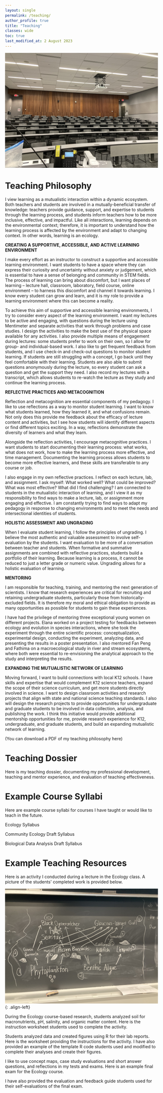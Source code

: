 ```yaml
---
layout: single
permalink: /teaching/
author_profile: true
title: "Teaching"
classes: wide
toc: true
last_modified_at: 2 August 2023
---
```


![](../assets/images/BIO205_lecture_hall.jpeg)

# Teaching Philosophy

I view learning as a mutualistic interaction within a dynamic ecosystem. Both teachers and students are involved in a mutually-beneficial transfer of knowledge: teachers provide guidance, support, and expertise to students through the learning process, and students inform teachers how to be more inclusive, effective, and impactful. Like all interactions, learning depends on the environmental context; therefore, it is important to understand how the learning process is affected by the environment and adapt to changing context. In other words, learning is an ecology. 

**CREATING A SUPPORTIVE, ACCESSIBLE, AND ACTIVE LEARNING ENVIRONMENT**

I make every effort as an instructor to construct a supportive and accessible learning environment. I want students to have a space where they can express their curiosity and uncertainty without anxiety or judgement, which is essential to have a sense of belonging and community in STEM fields. The process of learning can bring about discomfort, but I want places of learning – lecture hall, classroom, laboratory, field course, online environment – to harness this discomfort and channel it towards learning. I know every student can grow and learn, and it is my role to provide a learning environment where this can become a reality.

To achieve this aim of supportive and accessible learning environments, I try to consider every aspect of the learning environment. I want my lectures to be active and engaging, with questions during the lecture using Mentimeter and separate activities that work through problems and case studies. I design the activities to make the best use of the physical space available for any activities. I also provide multiple means of engagement during lectures: some students prefer to work on their own, so I allow for group- and individual-based work. I also like to get frequent feedback from students, and I use check-in and check-out questions to monitor student learning. If students are still struggling with a concept, I go back until they feel comfortable with their learning. Students are also able to submit questions anonymously during the lecture, so every student can ask a question and get the support they need. I also record my lectures with a transcript, which allows students to re-watch the lecture as they study and continue the learning process.

**REFLECTIVE PRACTICES AND METACOGNITION**

Reflection and metacognition are essential components of my pedagogy. I like to use reflections as a way to monitor student learning. I want to know what students learned, how they learned it, and what confusions remain. Not only does this provide me feedback about the efficacy of lecture content and activities, but I see how students will identify different aspects or find different topics exciting. In a way, reflections demonstrate the diversity of learners and what they learn.

Alongside the reflection activities, I encourage metacognitive practices. I want students to start documenting their learning process: what works, what does not work, how to make the learning process more effective, and time management. Documenting the learning process allows students to become more effective learners, and these skills are transferable to any course or job.

I also engage in my own reflective practices. I reflect on each lecture, lab, and assignment. I ask myself: What worked well? What could be improved? What was most effective? What did I find challenging? I am connected to students in the mutualistic interaction of learning, and I view it as my responsibility to find ways to make a lecture, lab, or assignment more engaging and effective. I am constantly trying to find ways to adapt my pedagogy in response to changing environments and to meet the needs and intersectional identities of students.

**HOLISTIC ASSESSMENT AND UNGRADING**

When I evaluate student learning, I follow the principles of ungrading. I believe the most authentic and valuable assessment to involve self-evaluation by the students. I want evaluation to be more of a conversation between teacher and students. When formative and summative assignments are combined with reflective practices, students build a portfolio of their learning. Because learning is a process, it cannot be reduced to just a letter grade or numeric value. Ungrading allows for a holistic evaluation of learning.

**MENTORING**

I am responsible for teaching, training, and mentoring the next generation of scientists. I know that research experiences are critical for recruiting and retaining undergraduate students, particularly those from historically-excluded fields. It is therefore my moral and ethical obligation to provide as many opportunities as possible for students to gain these experiences. 

I have had the privilege of mentoring three exceptional young women on different projects. Elana worked on a project testing for feedbacks between ecology and evolution in species interactions, where she took the experiment through the entire scientific process: conceptualization, experimental design, conducting the experiment, analyzing data, and presenting the results in a poster presentation. I also mentored Fan Peng and Fathima on a macroecological study in river and stream ecosystems, where both were essential to re-envisioning the analytical approach to the study and interpreting the results.

**EXPANDING THE MUTUALISTIC NETWORK OF LEARNING**

Moving forward, I want to build connections with local K12 schools. I have skills and expertise that would complement K12 science teachers, expand the scope of their science curriculum, and get more students directly involved in science. I want to design classroom activities and research projects that align with state and national science teaching standards. I also will design the research projects to provide opportunities for undergraduate and graduate students to be involved in data collection, analysis, and publishing the work. I think this initiative would provide additional mentorship opportunities for me, provide research experience for K12, undergraduate, and graduate students, and build an expanding mutualistic network of learning.

(You can download a PDF of my teaching philosophy here)


# Teaching Dossier

Here is my teaching dossier, documenting my professional development, teaching and mentor experience, and evaluation of teaching effectiveness.


# Example Course Syllabi

Here are example course syllabi for courses I have taught or would like to teach in the future.

Ecology Syllabus

Community Ecology Draft Syllabus

Biological Data Analysis Draft Syllabus


# Example Teaching Resources

Here is an activity I conducted during a lecture in the Ecology class. A picture of the students' completed work is provided below.

![](../assets/images/estuary_food_web.jpeg){: .align-left} 

During the Ecology course-based research, students analyzed soil for macronutrients, pH, salinity, and organic matter content. Here is the instruction worksheet students used to complete the activity.

Students analyzed data and created figures using R for their lab reports. Here is the worksheet providing the instructions for the activity. I have also provided an example of the template R code students used and modified to complete their analyses and create their figures.

I like to use concept maps, case study evaluations and short answer questions, and reflections in my tests and exams. Here is an example final exam for the Ecology course.

I have also provided the evaluation and feedback guide students used for their self-evaluations of the final exam.


